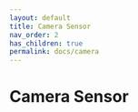 ```yaml
---
layout: default
title: Camera Sensor
nav_order: 2
has_children: true
permalink: docs/camera
---
```


# Camera Sensor

<script src="https://utteranc.es/client.js"
        repo="JongRok-Lee / JongRok-Lee.github.io"
        issue-term="pathname"
        theme="gruvbox-dark"
        crossorigin="anonymous"
        async>
</script>